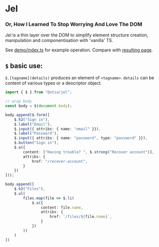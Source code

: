 # Jel
### Or, How I Learned To Stop Worrying And Love The DOM

Jel is a thin layer over the DOM to simplify element structure creation, manipulation and componentisation with 'vanilla' TS.

See [demo/index.ts](demo/index.ts) for example operation. Compare with [resulting page](https://aleta.codes/jel-ts-demo/).

## `$` basic use:

`$.[tagname](details)` produces an element of `<tagname>`. `details` can be content of various types or a descriptor object.

```ts
import { $ } from "@xtia/jel";

// wrap body
const body = $(document.body);

body.append($.form([
    $.h2("Sign in"),
    $.label("Email"),
    $.input({ attribs: { name: "email" }}),
    $.label("Password"),
    $.input({ attribs: { name: "password", type: "password" }}),
    $.button("Sign in"),
    $.a({
        content: ["Having trouble? ", $.strong("Recover account")],
        attribs: {
            href: "/recover-account",
        }
    })
]));

body.append([
    $.h2("Files"),
    $.ul(
        files.map(file => $.li(
            $.a({
                content: file.name,
                attribs: {
                    href: `/files/${file.name}`,
                }
            })
        ))
    )
])

```